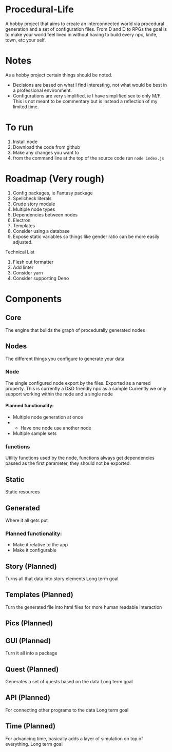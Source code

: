 # Procedural-Life

A hobby project that aims to create an interconnected world via procedural generation and a set of configuration files. From D and D to RPGs the goal is to make your world feel lived in without having to build every npc, knife, town, etc your self.

# Notes

As a hobby project certain things should be noted.

- Decisions are based on what I find interesting, not what would be best in a professional environment.
- Configurations are very simplified, ie I have simplified sex to only M/F. This is not meant to be commentary but is instead a reflection of my limited time.

# To run

1. Install node
2. Download the code from github
3. Make any changes you want to
4. from the command line at the top of the source code run `node index.js`

# Roadmap (Very rough)

1. Config packages, ie Fantasy package
1. Spellcheck literals
1. Crude story module
1. Multiple node types
1. Dependencies between nodes
1. Electron
1. Templates
1. Consider using a database
1. Expose static variables so things like gender ratio can be more easily adjusted.

Technical List

1. Flesh out formatter
1. Add linter
1. Consider yarn
1. Consider supporting Deno

# Components

## Core

The engine that builds the graph of procedurally generated nodes

## Nodes

The different things you configure to generate your data

### Node

The single configured node export by the files. Exported as a named property.
This is currently a D&D friendly npc as a sample
Currently we only support working within the node and a single node

#### Planned functionality:

- Multiple node generation at once
- - Have one node use another node
- Multiple sample sets

### functions

Utility functions used by the node, functions always get dependencies passed as the first parameter, they should not be exported.

## Static

Static resources

## Generated

Where it all gets put

### Planned functionality:

- Make it relative to the app
- Make it configurable

## Story (Planned)

Turns all that data into story elements
Long term goal

## Templates (Planned)

Turn the generated file into html files for more human readable interaction

## Pics (Planned)

## GUI (Planned)

Turn it all into a package

## Quest (Planned)

Generates a set of quests based on the data
Long term goal

## API (Planned)

For connecting other programs to the data
Long term goal

## Time (Planned)

For advancing time, basically adds a layer of simulation on top of everything.
Long term goal
